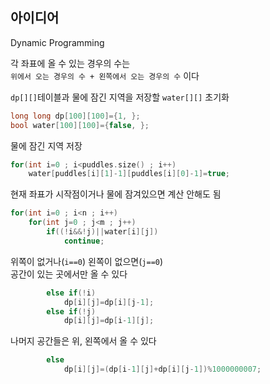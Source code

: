 ## 아이디어
Dynamic Programming  
  
각 좌표에 올 수 있는 경우의 수는  
`위에서 오는 경우의 수 + 왼쪽에서 오는 경우의 수` 이다  
  
`dp[][]`테이블과 물에 잠긴 지역을 저장할 `water[][]` 초기화
```cpp
long long dp[100][100]={1, };
bool water[100][100]={false, };
```
물에 잠긴 지역 저장
```cpp
for(int i=0 ; i<puddles.size() ; i++)
    water[puddles[i][1]-1][puddles[i][0]-1]=true;
```
현재 좌표가 시작점이거나 물에 잠겨있으면 계산 안해도 됨
```cpp
for(int i=0 ; i<n ; i++)
    for(int j=0 ; j<m ; j++)
        if((!i&&!j)||water[i][j])
            continue;
```
위쪽이 없거나(`i==0`) 왼쪽이 없으면(`j==0`)  
공간이 있는 곳에서만 올 수 있다
```cpp
        else if(!i)
            dp[i][j]=dp[i][j-1];
        else if(!j)
            dp[i][j]=dp[i-1][j];
```
나머지 공간들은 위, 왼쪽에서 올 수 있다
```cpp
        else
            dp[i][j]=(dp[i-1][j]+dp[i][j-1])%1000000007;
```

